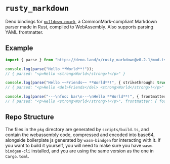 # `rusty_markdown`

Deno bindings for [`pulldown-cmark`][1], a CommonMark-compliant Markdown parser
made in Rust, compiled to WebAssembly. Also supports parsing YAML frontmatter.

## Example

```ts
import { parse } from "https://deno.land/x/rusty_markdown@v0.2.1/mod.ts";

console.log(parse("Hello **World**!"));
// { parsed: "<p>Hello <strong>World</strong>!</p>" }

console.log(parse("Hello ~~Friends~~ **World**!", { strikethrough: true }));
// { parsed: "<p>Hello <del>Friends</del> <strong>World</strong>!</p>" }

console.log(parse("---\nfoo: bar\n---\nHello **World**!", { frontmatter: true }));
// { parsed: "<p>Hello <strong>World</strong>!</p>", frontmatter: { foo: "bar" } }
```

## Repo Structure

The files in the `pkg` directory are generated by `scripts/build.ts`, and
contain the webassembly code, compressed and encoded into base64, alongside
boilerplate js generated by `wasm-bindgen` for interacting with it. If you want
to build it yourself, you will need to make sure you have `wasm-bindgen-cli`
installed, and you are using the same version as the one in `Cargo.toml`.

[1]:https://github.com/raphlinus/pulldown-cmark
